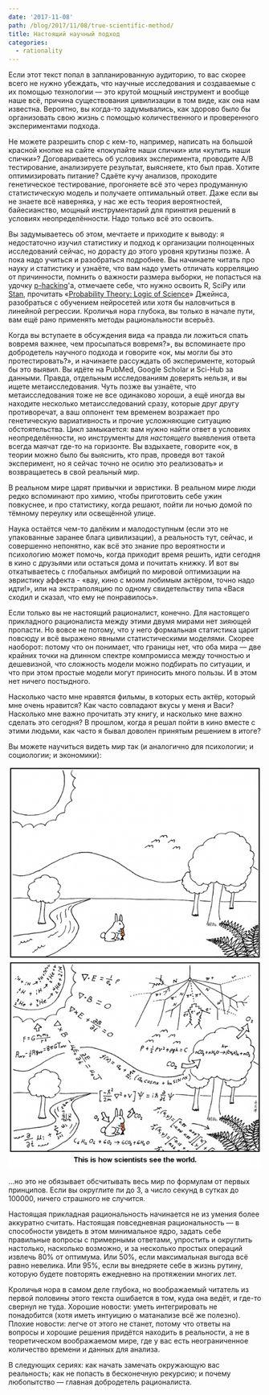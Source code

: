 ```yaml
---
date: '2017-11-08'
path: /blog/2017/11/08/true-scientific-method/
title: Настоящий научный подход
categories:
  - rationality
---
```


Если этот текст попал в запланированную аудиторию, то вас скорее всего не нужно убеждать, что научные исследования и создаваемые с их помощью технологии — это крутой мощный инструмент и вообще наше всё, причина существования цивилизации в том виде, как она нам известна. Вероятно, вы когда-то задумывались, как здорово было бы организовать свою жизнь с помощью количественного и проверенного экспериментами подхода.

Не можете разрешить спор с кем-то, например, написать на большой красной кнопке на сайте «покупайте наши спички» или «купить наши спички»? Договариваетесь об условиях эксперимента, проводите A/B тестирование, анализируете результат, выясняете, кто был прав. Хотите оптимизировать питание? Сдаёте кучу анализов, проходите генетическое тестирование, прогоняете всё это через продуманную статистическую модель и получаете оптимальный ответ. Даже если вы не знаете всё наверняка, у нас же есть теория вероятностей, байесианство, мощный инструментарий для принятия решений в условиях неопределённости. Надо только всё это освоить.

Вы задумываетесь об этом, мечтаете и приходите к выводу: я недостаточно изучил статистику и подход к организации полноценных исследований сейчас, но дорасту до этого уровня крутизны позже. А пока надо учиться и разобраться подробнее. Вы начинаете читать про науку и статистику и узнаёте, что вам надо уметь отличать корреляцию от причинности, помнить о важности размера выборки, не попасться на удочку [p-hacking](https://en.wikipedia.org/wiki/Data_dredging)'а, отмечаете себе, что нужно освоить R, SciPy или [Stan](http://mc-stan.org/), прочитать «[Probability Theory: Logic of Science](http://bayes.wustl.edu/etj/prob/book.pdf)» Джейнса, разобраться с обучением нейросетей или хотя бы наловчиться в линейной регрессии. Кроличья нора глубока, вы только в начале пути, вам ещё рано применять методы рациональности всерьёз.

Когда вы вступаете в обсуждения вида «а правда ли ложиться спать вовремя важнее, чем просыпаться вовремя?», вы вспоминаете про добродетель научного подхода и говорите «ок, мы могли бы это протестировать?», и начинаете рассуждать об эксперименте, который бы это выявил. Вы идёте на PubMed, Google Scholar и Sci-Hub за данными. Правда, отдельным исследованиям доверять нельзя, и вы ищете метаисследования. Чуть позже вы узнаёте, что метаисследования тоже не все одинаково хороши, а ещё иногда вы находите несколько метаисследований сразу, которые друг другу противоречат, а ваш оппонент тем временем возражает про генетическую вариативность и прочие усложняющие ситуацию обстоятельства. Цикл замыкается: вам нужно найти ответ в условиях неопределённости, но инструменты для _настоящего_ выявления ответа всегда маячат где-то на горизонте. Вы вздыхаете, говорите «ок, в теории можно было бы выяснить, кто прав, проведя вот такой эксперимент, но я сейчас точно не осилю это реализовать» и возвращаетесь в свой реальный мир.

В реальном мире царят привычки и эвристики. В реальном мире люди редко вспоминают про химию, чтобы приготовить себе ужин повкуснее, и про статистику, когда решают, пойти ли ночью домой по тёмному переулку или освещённой улице.

Наука остаётся чем-то далёким и малодоступным (если это не упакованные заранее блага цивилизации), а реальность тут, сейчас, и совершенно непонятно, как всё это знание про вероятности и психологию может помочь, когда приходит время решить, идти сегодня в кино с друзьями или остаться дома и почитать книжку. И вот вы откатываетесь с глобальных амбиций по мировой оптимизации на эвристику аффекта - «вау, кино с моим любимым актёром, точно надо идти!», или на экстраполяцию по одному свидетельству типа «Вася сходил и сказал, что ему не понравилось».

Если только вы не настоящий рационалист, конечно. Для настоящего прикладного рационалиста между этими двумя мирами нет зияющей пропасти. Но вовсе не потому, что у него формальная статистика царит повсюду и всё выражено явными статистическими моделями. Скорее наоборот: потому что он понимает, что границы нет, что оба мира — две крайних точки на длинном спектре компромисса между точностью и дешевизной, что сложность модели можно подбирать по ситуации, и что при этом простые модели могут приносить много пользы. И в этом нет ничего постыдного.

Насколько часто мне нравятся фильмы, в которых есть актёр, который мне очень нравится? Как часто совпадают вкусы у меня и Васи? Насколько мне важно прочитать эту книгу, и насколько мне важно сделать это сегодня? В прошлом, когда я решал пойти в кино вместе с этими людьми, как часто я бывал доволен принятым решением в итоге?

Вы можете научиться видеть мир так (и аналогично для психологии; и социологии; и экономики):

[![this is how scientists see the world](../../images/all_i_see_are_equations.png)](http://abstrusegoose.com/275)

...но это не обязывает обсчитывать весь мир по формулам от первых принципов. Если вы округлите пи до 3, а число секунд в сутках до 100000, ничего страшного не случится.

Настоящая прикладная рациональность начинается не из умения более аккуратно считать. Настоящая повседневная рациональность — в способности увидеть в этом минимальное ядро, задать себе правильные вопросы с примерными ответами, упростить и округлить настолько, насколько возможно, и за несколько простых операций извлечь 80% от оптимума. Или 50%, если максимальная выгода всё равно невелика. Или 95%, если вы внедряете себе в жизнь рутину, которую будете повторять ежедневно на протяжении многих лет.

Кроличья нора в самом деле глубока, но воображаемый читатель из первой половины этого текста ошибается в том, куда она ведёт, и где-то свернул не туда. Хорошие новости: уметь интегрировать не понадобится (хотя иметь интуицию о матанализе всё же полезно). Плохие новости: легче от этого не станет, потому что ответы на вопросы и хорошие решения придётся находить в реальности, а не в теоретическом воображаемом мире, где у вас есть неограниченное количество времени и данных для анализа.

В следующих сериях: как начать замечать окружающую вас реальность; как не попасть в бесконечную рекурсию; и почему любопытство — главная добродетель рационалиста.
